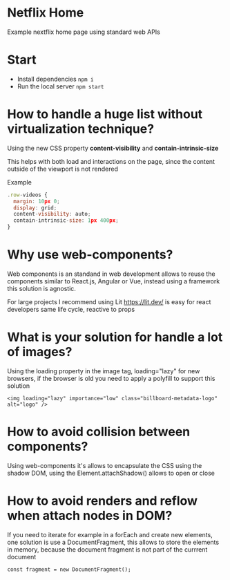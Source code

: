 # Netflix Home

Example nextflix home page using standard web APIs

# Start

- Install dependencies `npm i`
- Run the local server `npm start`

# How to handle a huge list without virtualization technique?

Using the new CSS property **content-visibility** and **contain-intrinsic-size**

This helps with both load and interactions on the page, since the content outside of the viewport is not rendered

Example

```javascript
.row-videos {
  margin: 10px 0;
  display: grid;
  content-visibility: auto;
  contain-intrinsic-size: 1px 400px;
}
```

# Why use web-components?

Web components is an standand in web development allows to reuse the components similar to React.js, Angular or Vue, instead using a framework
this solution is agnostic.

For large projects I recommend using Lit https://lit.dev/ is easy for react developers same life cycle, reactive to props

# What is your solution for handle a lot of images?

Using the loading property in the image tag, loading="lazy" for new browsers, if the browser is old you need to apply a polyfill to support this solution

``<img loading="lazy" importance="low" class="billboard-metadata-logo" alt="logo" />``

# How to avoid collision between components?

Using web-components it's allows to encapsulate the CSS using the shadow DOM, using the Element.attachShadow() allows to open or close

# How to avoid renders and reflow when attach nodes in DOM?

If you need to iterate for example in a forEach and create new elements, one solution is use a DocumentFragment, this allows
to store the elements in memory, because the document fragment is not part of the currrent document

``const fragment = new DocumentFragment();``

